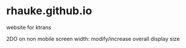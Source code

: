 # rhauke.github.io
website for ktrans

2DO
on non mobile screen width: 
  modify/increase overall display size
